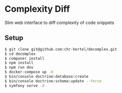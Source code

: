 Complexity Diff
===============

Slim web interface to diff complexity of code snippets

Setup
-----

```bash
$ git clone git@github.com:chr-hertel/decomplex.git
$ cd decomplex
$ composer install
$ npm install
$ npm run dev
$ docker-compose up -d
$ bin/console doctrine:database:create
$ bin/console doctrine:schema:update --force
$ symfony serve -d
```
